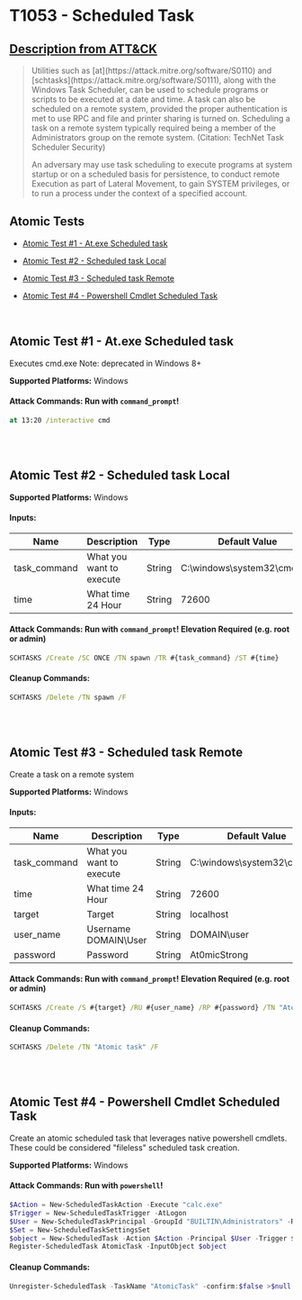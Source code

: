 # T1053 - Scheduled Task
## [Description from ATT&CK](https://attack.mitre.org/wiki/Technique/T1053)
<blockquote>Utilities such as [at](https://attack.mitre.org/software/S0110) and [schtasks](https://attack.mitre.org/software/S0111), along with the Windows Task Scheduler, can be used to schedule programs or scripts to be executed at a date and time. A task can also be scheduled on a remote system, provided the proper authentication is met to use RPC and file and printer sharing is turned on. Scheduling a task on a remote system typically required being a member of the Administrators group on the remote system. (Citation: TechNet Task Scheduler Security)

An adversary may use task scheduling to execute programs at system startup or on a scheduled basis for persistence, to conduct remote Execution as part of Lateral Movement, to gain SYSTEM privileges, or to run a process under the context of a specified account.</blockquote>

## Atomic Tests

- [Atomic Test #1 - At.exe Scheduled task](#atomic-test-1---atexe-scheduled-task)

- [Atomic Test #2 - Scheduled task Local](#atomic-test-2---scheduled-task-local)

- [Atomic Test #3 - Scheduled task Remote](#atomic-test-3---scheduled-task-remote)

- [Atomic Test #4 - Powershell Cmdlet Scheduled Task](#atomic-test-4---powershell-cmdlet-scheduled-task)


<br/>

## Atomic Test #1 - At.exe Scheduled task
Executes cmd.exe
Note: deprecated in Windows 8+

**Supported Platforms:** Windows





#### Attack Commands: Run with `command_prompt`! 


```cmd
at 13:20 /interactive cmd
```






<br/>
<br/>

## Atomic Test #2 - Scheduled task Local

**Supported Platforms:** Windows




#### Inputs:
| Name | Description | Type | Default Value | 
|------|-------------|------|---------------|
| task_command | What you want to execute | String | C:&#92;windows&#92;system32&#92;cmd.exe|
| time | What time 24 Hour | String | 72600|


#### Attack Commands: Run with `command_prompt`!  Elevation Required (e.g. root or admin) 


```cmd
SCHTASKS /Create /SC ONCE /TN spawn /TR #{task_command} /ST #{time}
```

#### Cleanup Commands:
```cmd
SCHTASKS /Delete /TN spawn /F
```





<br/>
<br/>

## Atomic Test #3 - Scheduled task Remote
Create a task on a remote system

**Supported Platforms:** Windows




#### Inputs:
| Name | Description | Type | Default Value | 
|------|-------------|------|---------------|
| task_command | What you want to execute | String | C:&#92;windows&#92;system32&#92;cmd.exe|
| time | What time 24 Hour | String | 72600|
| target | Target | String | localhost|
| user_name | Username DOMAIN&#92;User | String | DOMAIN&#92;user|
| password | Password | String | At0micStrong|


#### Attack Commands: Run with `command_prompt`!  Elevation Required (e.g. root or admin) 


```cmd
SCHTASKS /Create /S #{target} /RU #{user_name} /RP #{password} /TN "Atomic task" /TR "#{task_command}" /SC daily /ST #{time}
```

#### Cleanup Commands:
```cmd
SCHTASKS /Delete /TN "Atomic task" /F
```





<br/>
<br/>

## Atomic Test #4 - Powershell Cmdlet Scheduled Task
Create an atomic scheduled task that leverages native powershell cmdlets.
These could be considered "fileless" scheduled task creation.

**Supported Platforms:** Windows





#### Attack Commands: Run with `powershell`! 


```powershell
$Action = New-ScheduledTaskAction -Execute "calc.exe"
$Trigger = New-ScheduledTaskTrigger -AtLogon
$User = New-ScheduledTaskPrincipal -GroupId "BUILTIN\Administrators" -RunLevel Highest
$Set = New-ScheduledTaskSettingsSet
$object = New-ScheduledTask -Action $Action -Principal $User -Trigger $Trigger -Settings $Set
Register-ScheduledTask AtomicTask -InputObject $object
```

#### Cleanup Commands:
```powershell
Unregister-ScheduledTask -TaskName "AtomicTask" -confirm:$false >$null 2>&1
```





<br/>
